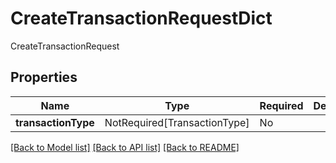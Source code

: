# CreateTransactionRequestDict

CreateTransactionRequest

## Properties
| Name | Type | Required | Description |
| ------------ | ------------- | ------------- | ------------- |
**transactionType** | NotRequired[TransactionType] | No |  |


[[Back to Model list]](../../README.md#documentation-for-models) [[Back to API list]](../../README.md#documentation-for-api-endpoints) [[Back to README]](../../README.md)
